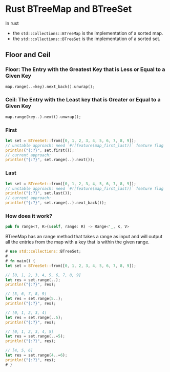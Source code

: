 # Rust BTreeMap and BTreeSet

In rust
* the `std::collections::BTreeMap` is the implementation of a sorted map.
* the `std::collections::BTreeSet` is the implementation of a sorted set.

## Floor and Ceil

### Floor: The Entry with the Greatest Key that is Less or Equal to a Given Key

```rust
map.range(..=key).next_back().unwrap();
```

### Ceil: The Entry with the Least key that is Greater or Equal to a Given Key
```rust
map.range(key..).next().unwrap();
```

### First
```rust
let set = BTreeSet::from([0, 1, 2, 3, 4, 5, 6, 7, 8, 9]);
// unstable approach: need `#![feature(map_first_last)]` feature flag
println!("{:?}", set.first());
// current approach:
println!("{:?}", set.range(..).next());
```
### Last

```rust
let set = BTreeSet::from([0, 1, 2, 3, 4, 5, 6, 7, 8, 9]);
// unstable approach: need `#![feature(map_first_last)]` feature flag
println!("{:?}", set.last());
// current approach:
println!("{:?}", set.range(..).next_back());
```


### How does it work?
```rust
pub fn range<T, R>(&self, range: R) -> Range<'_, K, V>
```

BTreeMap has an range method that takes a range as input and will output all the entries from the map with a key that is within the given range.

```rust
# use std::collections::BTreeSet;
#
# fn main() {
let set = BTreeSet::from([0, 1, 2, 3, 4, 5, 6, 7, 8, 9]);

// [0, 1, 2, 3, 4, 5, 6, 7, 8, 9]
let res = set.range(..);
println!("{:?}", res);

// [5, 6, 7, 8, 9]
let res = set.range(5..);
println!("{:?}", res);

// [0, 1, 2, 3, 4]
let res = set.range(..5);
println!("{:?}", res);

// [0, 1, 2, 3, 4, 5]
let res = set.range(..=5);
println!("{:?}", res);

// [4, 5, 6]
let res = set.range(4..=6);
println!("{:?}", res);
# }
```